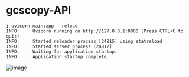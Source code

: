 # gcscopy-API

```
❯ uvicorn main:app --reload
INFO:     Uvicorn running on http://127.0.0.1:8000 (Press CTRL+C to quit)
INFO:     Started reloader process [24815] using statreload
INFO:     Started server process [24817]
INFO:     Waiting for application startup.
INFO:     Application startup complete.

```
![image](https://user-images.githubusercontent.com/5571330/121816395-4708da80-cc73-11eb-9ef6-ff8b76417e85.png)


